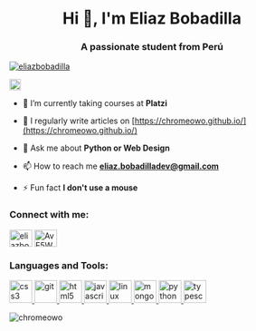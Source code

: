 <h1 align="center">Hi 👋, I'm Eliaz Bobadilla</h1>
<h3 align="center">A passionate student from Perú</h3>	<p align="center">


<p align="left"> <a href="https://twitter.com/eliazbobadilla" target="blank"><img src="https://img.shields.io/twitter/follow/eliazbobadilla?logo=twitter&style=for-the-badge" alt="eliazbobadilla" /></a> </p>	<a href=https://twitter.com/EliazBobadilla target="blank"><img align="center" src=https://cdn.jsdelivr.net/npm/simple-icons@3.0.1/icons/twitter.svg alt="Eliaz Bobadilla" height="20" width="20" /></a>


- 🌱 I’m currently taking courses at **Platzi**	

- 📝 I regularly write articles on [https://chromeowo.github.io/](https://chromeowo.github.io/)	

- 💬 Ask me about **Python or Web Design**	

- 📫 How to reach me **eliaz.bobadilladev@gmail.com**	

- ⚡ Fun fact **I don't use a mouse**	

<h3 align="left">Connect with me:</h3>	
<p align="left">	
<a href="https://twitter.com/eliazbobadilla" target="blank"><img align="center" src="https://cdn.jsdelivr.net/npm/simple-icons@3.0.1/icons/twitter.svg" alt="eliazbobadilla" height="30" width="40" /></a>	
<a href="https://discord.gg/AvF5WJ9yaG" target="blank"><img align="center" src="https://cdn.jsdelivr.net/npm/simple-icons@3.0.1/icons/discord.svg" alt="AvF5WJ9yaG" height="30" width="40" /></a>	
</p>	

<h3 align="left">Languages and Tools:</h3>	
<p align="left"> <a href="https://www.w3schools.com/css/" target="_blank"> <img src="https://devicons.github.io/devicon/devicon.git/icons/css3/css3-original-wordmark.svg" alt="css3" width="40" height="40"/> </a> <a href="https://git-scm.com/" target="_blank"> <img src="https://www.vectorlogo.zone/logos/git-scm/git-scm-icon.svg" alt="git" width="40" height="40"/> </a> <a href="https://www.w3.org/html/" target="_blank"> <img src="https://devicons.github.io/devicon/devicon.git/icons/html5/html5-original-wordmark.svg" alt="html5" width="40" height="40"/> </a> <a href="https://developer.mozilla.org/en-US/docs/Web/JavaScript" target="_blank"> <img src="https://devicons.github.io/devicon/devicon.git/icons/javascript/javascript-original.svg" alt="javascript" width="40" height="40"/> </a> <a href="https://www.linux.org/" target="_blank"> <img src="https://devicons.github.io/devicon/devicon.git/icons/linux/linux-original.svg" alt="linux" width="40" height="40"/> </a> <a href="https://www.mongodb.com/" target="_blank"> <img src="https://devicons.github.io/devicon/devicon.git/icons/mongodb/mongodb-original-wordmark.svg" alt="mongodb" width="40" height="40"/> </a> <a href="https://www.python.org" target="_blank"> <img src="https://devicons.github.io/devicon/devicon.git/icons/python/python-original.svg" alt="python" width="40" height="40"/> </a> <a href="https://www.typescriptlang.org/" target="_blank"> <img src="https://devicons.github.io/devicon/devicon.git/icons/typescript/typescript-original.svg" alt="typescript" width="40" height="40"/> </a> </p>	

<p><img align="center" src="https://github-readme-stats.vercel.app/api/top-langs?username=chromeowo&show_icons=true&locale=en&layout=compact" alt="chromeowo" /></p>

